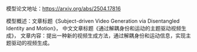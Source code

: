 模型论文地址：https://arxiv.org/abs/2504.17816

模型概述：文章标题《Subject-driven Video Generation via Disentangled Identity and Motion》，
中文文章标题《通过解耦身份和运动的主题驱动视频生成》，
文章内容：提出一种新的视频生成方法，通过解耦身份和运动信息，实现主题驱动的视频生成。
